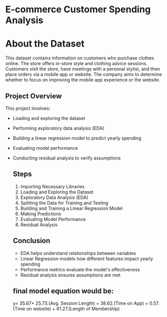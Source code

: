 # E-commerce Customer Spending Analysis
# About the Dataset

This dataset contains information on customers who purchase clothes online. The store offers in-store style and clothing advice sessions. Customers visit the store, have meetings with a personal stylist, and then place orders via a mobile app or website. The company aims to determine whether to focus on improving the mobile app experience or the website.
## Project Overview
 
This project involves:

+ Loading and exploring the dataset
+ Performing exploratory data analysis (EDA)
+ Building a linear regression model to predict yearly spending
+ Evaluating model performance
+ Conducting residual analysis to verify assumptions

  ## Steps

  1. Importing Necessary Libraries
  2. Loading and Exploring the Dataset
  3. Exploratory Data Analysis (EDA)
  4. Splitting the Data for Training and Testing
  5. Building and Training a Linear Regression Model
  6. Making Predictions
  7. Evaluating Model Performance
  8. Residual Analysis

  ## Conclusion

  + EDA helps understand relationships between variables
  + Linear Regression models how different features impact yearly spending
  + Performance metrics evaluate the model's effectiveness
  + Residual analysis ensures assumptions are met

  ## final model equation would be:
  y= 35.67+ 25.73.(Avg. Session Length) + 38.62.(Time on App) + 0.57.(Time on website) + 61.27.(Length of Membership)






